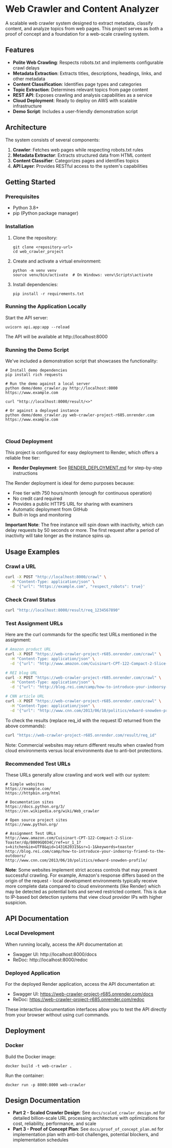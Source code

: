 # Web Crawler and Content Analyzer

A scalable web crawler system designed to extract metadata, classify content, and analyze topics from web pages. This project serves as both a proof of concept and a foundation for a web-scale crawling system.

## Features

- **Polite Web Crawling**: Respects robots.txt and implements configurable crawl delays
- **Metadata Extraction**: Extracts titles, descriptions, headings, links, and other metadata
- **Content Classification**: Identifies page types and categories
- **Topic Extraction**: Determines relevant topics from page content
- **REST API**: Exposes crawling and analysis capabilities as a service
- **Cloud Deployment**: Ready to deploy on AWS with scalable infrastructure
- **Demo Script**: Includes a user-friendly demonstration script

## Architecture

The system consists of several components:

1. **Crawler**: Fetches web pages while respecting robots.txt rules
2. **Metadata Extractor**: Extracts structured data from HTML content
3. **Content Classifier**: Categorizes pages and identifies topics
4. **API Layer**: Provides RESTful access to the system's capabilities

## Getting Started

### Prerequisites

- Python 3.8+
- pip (Python package manager)

### Installation

1. Clone the repository:
   ```
   git clone <repository-url>
   cd web_crawler_project
   ```

2. Create and activate a virtual environment:
   ```
   python -m venv venv
   source venv/bin/activate  # On Windows: venv\Scripts\activate
   ```

3. Install dependencies:
   ```
   pip install -r requirements.txt
   ```

### Running the Application Locally

Start the API server:

```
uvicorn api.app:app --reload
```

The API will be available at http://localhost:8000

### Running the Demo Script

We've included a demonstration script that showcases the functionality:

```
# Install demo dependencies
pip install rich requests

# Run the demo against a local server
python demo/demo_crawler.py http://localhost:8000 https://www.example.com

curl "http://localhost:8000/result/<>"

# Or against a deployed instance
python demo/demo_crawler.py web-crawler-project-r685.onrender.com https://www.example.com

 
```

### Cloud Deployment

This project is configured for easy deployment to Render, which offers a reliable free tier:

- **Render Deployment**: See [RENDER_DEPLOYMENT.md](RENDER_DEPLOYMENT.md) for step-by-step instructions

The Render deployment is ideal for demo purposes because:
- Free tier with 750 hours/month (enough for continuous operation)
- No credit card required
- Provides a public HTTPS URL for sharing with examiners
- Automatic deployment from GitHub
- Built-in logs and monitoring


**Important Note**: The free instance will spin down with inactivity, which can delay requests by 50 seconds or more. The first request after a period of inactivity will take longer as the instance spins up.

## Usage Examples

### Crawl a URL

```bash
curl -X POST "http://localhost:8000/crawl" \
  -H "Content-Type: application/json" \
  -d '{"url": "https://example.com", "respect_robots": true}'
```

### Check Crawl Status

```bash
curl "http://localhost:8000/result/req_1234567890"
```

### Test Assignment URLs

Here are the curl commands for the specific test URLs mentioned in the assignment:

```bash
# Amazon product URL
curl -X POST "https://web-crawler-project-r685.onrender.com/crawl" \
  -H "Content-Type: application/json" \
  -d '{"url": "http://www.amazon.com/Cuisinart-CPT-122-Compact-2-Slice-Toaster/dp/B009GQ034C/ref=sr_1_1?s=kitchen&ie=UTF8&qid=1431620315&sr=1-1&keywords=toaster", "respect_robots": true}'

# REI blog URL
curl -X POST "https://web-crawler-project-r685.onrender.com/crawl" \
  -H "Content-Type: application/json" \
  -d '{"url": "http://blog.rei.com/camp/how-to-introduce-your-indoorsy-friend-to-the-outdoors/", "respect_robots": true}'

# CNN article URL
curl -X POST "https://web-crawler-project-r685.onrender.com/crawl" \
  -H "Content-Type: application/json" \
  -d '{"url": "http://www.cnn.com/2013/06/10/politics/edward-snowden-profile/", "respect_robots": true}'
```

To check the results (replace req_id with the request ID returned from the above commands):

```bash
curl "https://web-crawler-project-r685.onrender.com/result/req_id"
```

Note: Commercial websites may return different results when crawled from cloud environments versus local environments due to anti-bot protections.

### Recommended Test URLs

These URLs generally allow crawling and work well with our system:

```
# Simple websites
https://example.com/
https://httpbin.org/html

# Documentation sites
https://docs.python.org/3/
https://en.wikipedia.org/wiki/Web_crawler

# Open source project sites
https://www.python.org/

# Assignment Test URLs
http://www.amazon.com/Cuisinart-CPT-122-Compact-2-Slice-Toaster/dp/B009GQ034C/ref=sr_1_1?s=kitchen&ie=UTF8&qid=1431620315&sr=1-1&keywords=toaster
http://blog.rei.com/camp/how-to-introduce-your-indoorsy-friend-to-the-outdoors/
http://www.cnn.com/2013/06/10/politics/edward-snowden-profile/
```

**Note**: Some websites implement strict access controls that may prevent successful crawling. For example, Amazon's response differs based on the origin of the request - local development environments typically receive more complete data compared to cloud environments (like Render) which may be detected as potential bots and served restricted content. This is due to IP-based bot detection systems that view cloud provider IPs with higher suspicion.

## API Documentation

### Local Development
When running locally, access the API documentation at:

- Swagger UI: http://localhost:8000/docs
- ReDoc: http://localhost:8000/redoc

### Deployed Application
For the deployed Render application, access the API documentation at:

- Swagger UI: https://web-crawler-project-r685.onrender.com/docs
- ReDoc: https://web-crawler-project-r685.onrender.com/redoc

These interactive documentation interfaces allow you to test the API directly from your browser without using curl commands.

## Deployment

### Docker

Build the Docker image:

```
docker build -t web-crawler .
```

Run the container:

```
docker run -p 8000:8000 web-crawler
```

## Design Documentation

- **Part 2 - Scaled Crawler Design**: See `docs/scaled_crawler_design.md` for detailed billion-scale URL processing architecture with optimizations for cost, reliability, performance, and scale
- **Part 3 - Proof of Concept Plan**: See `docs/proof_of_concept_plan.md` for implementation plan with anti-bot challenges, potential blockers, and implementation schedules
